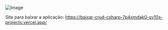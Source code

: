 ![Image](https://github.com/user-attachments/assets/aa48afde-6375-4f45-aadb-d99365b96f2e)

Site para baixar a aplicação: https://baixar-crud-csharp-7p4xmdak0-sv10s-projects.vercel.app/
